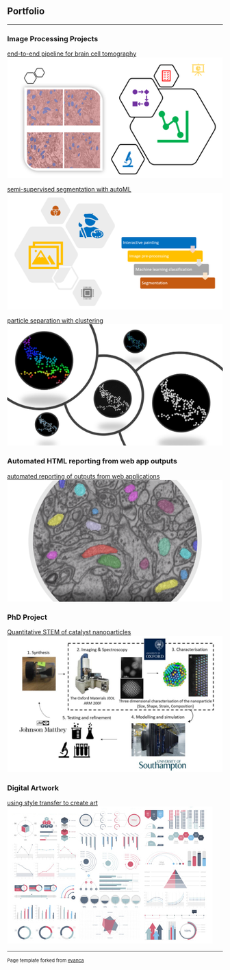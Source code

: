 ## Portfolio

---
### Image Processing Projects
[end-to-end pipeline for brain cell tomography](/pages/end_to_end_pipeline_for_brain_cell_tomography/page)
<img src="/pages/end_to_end_pipeline_for_brain_cell_tomography/figure0.png?raw=true"/>

[semi-supervised segmentation with autoML](/pages/semi_supervised_segmentation_with_autoML/page)
<img src="/pages/semi_supervised_segmentation_with_autoML/cover_image.PNG?raw=true"/>

[particle separation with clustering](/pages/particle_separation_with_clustering/page)
<img src="/pages/particle_separation_with_clustering/cover_image.PNG?raw=true"/>

<!---
### Dashboards
[Exploring displaying capabilities for atomic models using dash](/sample_page)
<img src="images/dummy_thumbnail.jpg?raw=true"/>

[Google news web scraper and summariser](/sample_page)
<img src="images/dummy_thumbnail.jpg?raw=true"/>
--->

### Automated HTML reporting from web app outputs
[automated reporting of outputs from web applications](/pages/automated_reporting/report3D.html)
<img src="/pages/automated_reporting/cover_image.PNG?raw=true"/>


### PhD Project
[Quantitative STEM of catalyst nanoparticles](/pdf/phd_project.pdf)
<img src="images/project_cycle.PNG?raw=true"/>

### Digital Artwork
[using style transfer to create art](/pages/particle_separation_with_clustering/page)
<img src="images/dummy_thumbnail.jpg?raw=true"/>

<!---
### Random Kaggle Projects that I did a long time ago
[salt deposits geological prediction](/pages/notebook_salt_prediction/Salt_Dataset.html)
<img src="/pages/notebook_salt_prediction/cover_page.PNG?raw=true"/>

[rodent mitochondria CNN exploration](/pages/notebook_rodent_mito/tomography_analysis.html)
<img src="/pages/notebook_rodent_mito/cover_page.PNG?raw=true"/>
--->


---
<p style="font-size:11px">Page template forked from <a href="https://github.com/evanca/quick-portfolio">evanca</a></p>
<!-- Remove above link if you don't want to attibute -->
